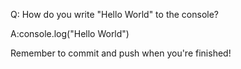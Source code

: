 Q: How do you write "Hello World" to the console?

A:console.log("Hello World")


Remember to commit and push when you're finished!